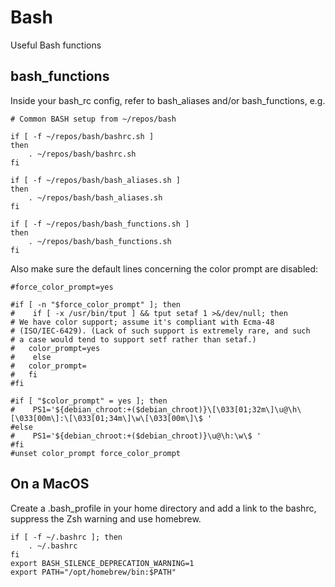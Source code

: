 # Bash
Useful Bash functions

## bash_functions
Inside your bash_rc config, refer to bash_aliases and/or bash_functions, e.g. 

````
# Common BASH setup from ~/repos/bash

if [ -f ~/repos/bash/bashrc.sh ]
then
    . ~/repos/bash/bashrc.sh
fi    
 
if [ -f ~/repos/bash/bash_aliases.sh ]
then
    . ~/repos/bash/bash_aliases.sh
fi    
 
if [ -f ~/repos/bash/bash_functions.sh ]
then
    . ~/repos/bash/bash_functions.sh
fi
````

Also make sure the default lines concerning the color prompt are disabled: 
````
#force_color_prompt=yes

#if [ -n "$force_color_prompt" ]; then
#    if [ -x /usr/bin/tput ] && tput setaf 1 >&/dev/null; then
# We have color support; assume it's compliant with Ecma-48
# (ISO/IEC-6429). (Lack of such support is extremely rare, and such
# a case would tend to support setf rather than setaf.)
#	color_prompt=yes
#    else
#	color_prompt=
#   fi
#fi

#if [ "$color_prompt" = yes ]; then
#    PS1='${debian_chroot:+($debian_chroot)}\[\033[01;32m\]\u@\h\[\033[00m\]:\[\033[01;34m\]\w\[\033[00m\]\$ '
#else
#    PS1='${debian_chroot:+($debian_chroot)}\u@\h:\w\$ '
#fi
#unset color_prompt force_color_prompt
````

## On a MacOS

Create a .bash_profile in your home directory and add a link to the bashrc, suppress the Zsh warning and use homebrew.
````
if [ -f ~/.bashrc ]; then
    . ~/.bashrc
fi    
export BASH_SILENCE_DEPRECATION_WARNING=1
export PATH="/opt/homebrew/bin:$PATH"
````
